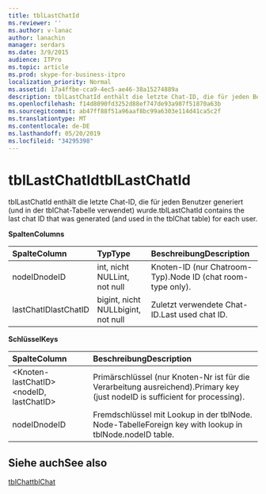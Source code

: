 ```yaml
---
title: tblLastChatId
ms.reviewer: ''
ms.author: v-lanac
author: lanachin
manager: serdars
ms.date: 3/9/2015
audience: ITPro
ms.topic: article
ms.prod: skype-for-business-itpro
localization_priority: Normal
ms.assetid: 17a4ffbe-cca9-4ec5-ae46-38a15274889a
description: tblLastChatId enthält die letzte Chat-ID, die für jeden Benutzer generiert (und in der tblChat-Tabelle verwendet) wurde.
ms.openlocfilehash: f14d8090fd3252d88ef747de93a987f51870a63b
ms.sourcegitcommit: ab47ff88f51a96aaf8bc99a6303e114d41ca5c2f
ms.translationtype: MT
ms.contentlocale: de-DE
ms.lasthandoff: 05/20/2019
ms.locfileid: "34295398"
---
```

# <a name="tbllastchatid"></a><span data-ttu-id="02ce2-103">tblLastChatId</span><span class="sxs-lookup"><span data-stu-id="02ce2-103">tblLastChatId</span></span>
 
<span data-ttu-id="02ce2-104">tblLastChatId enthält die letzte Chat-ID, die für jeden Benutzer generiert (und in der tblChat-Tabelle verwendet) wurde.</span><span class="sxs-lookup"><span data-stu-id="02ce2-104">tblLastChatId contains the last chat ID that was generated (and used in the tblChat table) for each user.</span></span>
  
<span data-ttu-id="02ce2-105">**Spalten**</span><span class="sxs-lookup"><span data-stu-id="02ce2-105">**Columns**</span></span>

|<span data-ttu-id="02ce2-106">**Spalte**</span><span class="sxs-lookup"><span data-stu-id="02ce2-106">**Column**</span></span>|<span data-ttu-id="02ce2-107">**Typ**</span><span class="sxs-lookup"><span data-stu-id="02ce2-107">**Type**</span></span>|<span data-ttu-id="02ce2-108">**Beschreibung**</span><span class="sxs-lookup"><span data-stu-id="02ce2-108">**Description**</span></span>|
|:-----|:-----|:-----|
|<span data-ttu-id="02ce2-109">nodeID</span><span class="sxs-lookup"><span data-stu-id="02ce2-109">nodeID</span></span>  <br/> |<span data-ttu-id="02ce2-110">int, nicht NULL</span><span class="sxs-lookup"><span data-stu-id="02ce2-110">int, not null</span></span>  <br/> |<span data-ttu-id="02ce2-111">Knoten-ID (nur Chatroom-Typ).</span><span class="sxs-lookup"><span data-stu-id="02ce2-111">Node ID (chat room-type only).</span></span>  <br/> |
|<span data-ttu-id="02ce2-112">lastChatID</span><span class="sxs-lookup"><span data-stu-id="02ce2-112">lastChatID</span></span>  <br/> |<span data-ttu-id="02ce2-113">bigint, nicht NULL</span><span class="sxs-lookup"><span data-stu-id="02ce2-113">bigint, not null</span></span>  <br/> |<span data-ttu-id="02ce2-114">Zuletzt verwendete Chat-ID.</span><span class="sxs-lookup"><span data-stu-id="02ce2-114">Last used chat ID.</span></span>  <br/> |
   
<span data-ttu-id="02ce2-115">**Schlüssel**</span><span class="sxs-lookup"><span data-stu-id="02ce2-115">**Keys**</span></span>

|<span data-ttu-id="02ce2-116">**Spalte**</span><span class="sxs-lookup"><span data-stu-id="02ce2-116">**Column**</span></span>|<span data-ttu-id="02ce2-117">**Beschreibung**</span><span class="sxs-lookup"><span data-stu-id="02ce2-117">**Description**</span></span>|
|:-----|:-----|
|<span data-ttu-id="02ce2-118">\<Knoten-lastChatID\></span><span class="sxs-lookup"><span data-stu-id="02ce2-118">\<nodeID, lastChatID\></span></span>  <br/> |<span data-ttu-id="02ce2-119">Primärschlüssel (nur Knoten-Nr ist für die Verarbeitung ausreichend).</span><span class="sxs-lookup"><span data-stu-id="02ce2-119">Primary key (just nodeID is sufficient for processing).</span></span>  <br/> |
|<span data-ttu-id="02ce2-120">nodeID</span><span class="sxs-lookup"><span data-stu-id="02ce2-120">nodeID</span></span>  <br/> |<span data-ttu-id="02ce2-121">Fremdschlüssel mit Lookup in der tblNode. Node-Tabelle</span><span class="sxs-lookup"><span data-stu-id="02ce2-121">Foreign key with lookup in tblNode.nodeID table.</span></span>  <br/> |
   
## <a name="see-also"></a><span data-ttu-id="02ce2-122">Siehe auch</span><span class="sxs-lookup"><span data-stu-id="02ce2-122">See also</span></span>

[<span data-ttu-id="02ce2-123">tblChat</span><span class="sxs-lookup"><span data-stu-id="02ce2-123">tblChat</span></span>](tblchat.md)
